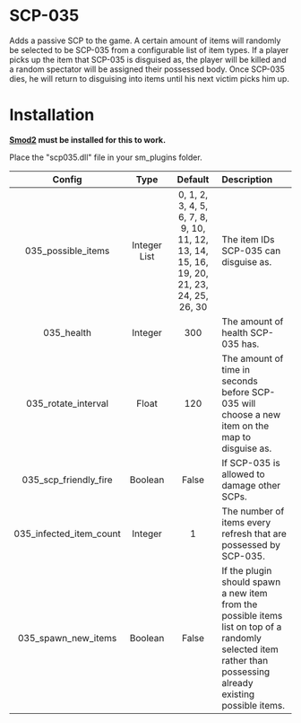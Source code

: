 # SCP-035

Adds a passive SCP to the game. A certain amount of items will randomly be selected to be SCP-035 from a configurable list of item types. If a player picks up the item that SCP-035 is disguised as, the player will be killed and a random spectator will be assigned their possessed body. Once SCP-035 dies, he will return to disguising into items until his next victim picks him up.

# Installation

**[Smod2](https://github.com/Grover-c13/Smod2) must be installed for this to work.**

Place the "scp035.dll" file in your sm_plugins folder.

| Config        | Type | Default | Description
| :-------------: | :---------: | :---------: | :------ |
| 035_possible_items | Integer List | 0, 1, 2, 3, 4, 5, 6, 7, 8, 9, 10, 11, 12, 13, 14, 15, 16, 19, 20, 21, 23, 24, 25, 26, 30 | The item IDs SCP-035 can disguise as. |
| 035_health | Integer | 300 | The amount of health SCP-035 has. |
| 035_rotate_interval | Float | 120 | The amount of time in seconds before SCP-035 will choose a new item on the map to disguise as. |
| 035_scp_friendly_fire | Boolean | False | If SCP-035 is allowed to damage other SCPs. |
| 035_infected_item_count | Integer | 1 | The number of items every refresh that are possessed by SCP-035. |
| 035_spawn_new_items | Boolean | False | If the plugin should spawn a new item from the possible items list on top of a randomly selected item rather than possessing already existing possible items. |
